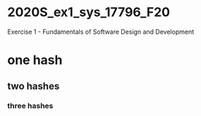 # 2020S_ex1_sys_17796_F20
Exercise 1 - Fundamentals of Software Design and Development 
# one hash
## two hashes
### three hashes
